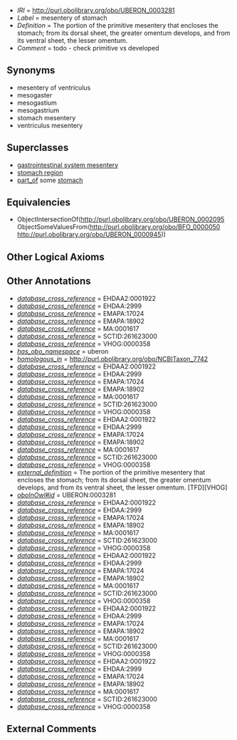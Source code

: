  * *IRI* = http://purl.obolibrary.org/obo/UBERON_0003281
 * *Label* = mesentery of stomach
 * *Definition* = The portion of the primitive mesentery that encloses the stomach; from its dorsal sheet, the greater omentum develops, and from its ventral sheet, the lesser omentum.
 * *Comment* = todo - check primitive vs developed

## Synonyms

 * mesentery of ventriculus
 * mesogaster
 * mesogastium
 * mesogastrium
 * stomach mesentery
 * ventriculus mesentery

## Superclasses

 * [gastrointestinal system mesentery](../../UBERON/54/UBERON_0004854.md)
 * [stomach region](../../UBERON/34/UBERON_0009034.md)
 * [part_of](../../BFO/50/BFO_0000050.md) some [stomach](../../UBERON/45/UBERON_0000945.md)

## Equivalencies

 * ObjectIntersectionOf(<http://purl.obolibrary.org/obo/UBERON_0002095> ObjectSomeValuesFrom(<http://purl.obolibrary.org/obo/BFO_0000050> <http://purl.obolibrary.org/obo/UBERON_0000945>))

## Other Logical Axioms


## Other Annotations

 * *[database_cross_reference](../../ef/oboInOwl#hasDbXref.md)* = EHDAA2:0001922
 * *[database_cross_reference](../../ef/oboInOwl#hasDbXref.md)* = EHDAA:2999
 * *[database_cross_reference](../../ef/oboInOwl#hasDbXref.md)* = EMAPA:17024
 * *[database_cross_reference](../../ef/oboInOwl#hasDbXref.md)* = EMAPA:18902
 * *[database_cross_reference](../../ef/oboInOwl#hasDbXref.md)* = MA:0001617
 * *[database_cross_reference](../../ef/oboInOwl#hasDbXref.md)* = SCTID:261623000
 * *[database_cross_reference](../../ef/oboInOwl#hasDbXref.md)* = VHOG:0000358
 * *[has_obo_namespace](../../ce/oboInOwl#hasOBONamespace.md)* = uberon
 * *[homologous_in](../../core#homologous/in/core#homologous_in.md)* = http://purl.obolibrary.org/obo/NCBITaxon_7742
 * *[database_cross_reference](../../ef/oboInOwl#hasDbXref.md)* = EHDAA2:0001922
 * *[database_cross_reference](../../ef/oboInOwl#hasDbXref.md)* = EHDAA:2999
 * *[database_cross_reference](../../ef/oboInOwl#hasDbXref.md)* = EMAPA:17024
 * *[database_cross_reference](../../ef/oboInOwl#hasDbXref.md)* = EMAPA:18902
 * *[database_cross_reference](../../ef/oboInOwl#hasDbXref.md)* = MA:0001617
 * *[database_cross_reference](../../ef/oboInOwl#hasDbXref.md)* = SCTID:261623000
 * *[database_cross_reference](../../ef/oboInOwl#hasDbXref.md)* = VHOG:0000358
 * *[database_cross_reference](../../ef/oboInOwl#hasDbXref.md)* = EHDAA2:0001922
 * *[database_cross_reference](../../ef/oboInOwl#hasDbXref.md)* = EHDAA:2999
 * *[database_cross_reference](../../ef/oboInOwl#hasDbXref.md)* = EMAPA:17024
 * *[database_cross_reference](../../ef/oboInOwl#hasDbXref.md)* = EMAPA:18902
 * *[database_cross_reference](../../ef/oboInOwl#hasDbXref.md)* = MA:0001617
 * *[database_cross_reference](../../ef/oboInOwl#hasDbXref.md)* = SCTID:261623000
 * *[database_cross_reference](../../ef/oboInOwl#hasDbXref.md)* = VHOG:0000358
 * *[external_definition](../../UBPROP/01/UBPROP_0000001.md)* = The portion of the primitive mesentery that encloses the stomach; from its dorsal sheet, the greater omentum develops, and from its ventral sheet, the lesser omentum. [TFD][VHOG]
 * *[oboInOwl#id](../../id/oboInOwl#id.md)* = UBERON:0003281
 * *[database_cross_reference](../../ef/oboInOwl#hasDbXref.md)* = EHDAA2:0001922
 * *[database_cross_reference](../../ef/oboInOwl#hasDbXref.md)* = EHDAA:2999
 * *[database_cross_reference](../../ef/oboInOwl#hasDbXref.md)* = EMAPA:17024
 * *[database_cross_reference](../../ef/oboInOwl#hasDbXref.md)* = EMAPA:18902
 * *[database_cross_reference](../../ef/oboInOwl#hasDbXref.md)* = MA:0001617
 * *[database_cross_reference](../../ef/oboInOwl#hasDbXref.md)* = SCTID:261623000
 * *[database_cross_reference](../../ef/oboInOwl#hasDbXref.md)* = VHOG:0000358
 * *[database_cross_reference](../../ef/oboInOwl#hasDbXref.md)* = EHDAA2:0001922
 * *[database_cross_reference](../../ef/oboInOwl#hasDbXref.md)* = EHDAA:2999
 * *[database_cross_reference](../../ef/oboInOwl#hasDbXref.md)* = EMAPA:17024
 * *[database_cross_reference](../../ef/oboInOwl#hasDbXref.md)* = EMAPA:18902
 * *[database_cross_reference](../../ef/oboInOwl#hasDbXref.md)* = MA:0001617
 * *[database_cross_reference](../../ef/oboInOwl#hasDbXref.md)* = SCTID:261623000
 * *[database_cross_reference](../../ef/oboInOwl#hasDbXref.md)* = VHOG:0000358
 * *[database_cross_reference](../../ef/oboInOwl#hasDbXref.md)* = EHDAA2:0001922
 * *[database_cross_reference](../../ef/oboInOwl#hasDbXref.md)* = EHDAA:2999
 * *[database_cross_reference](../../ef/oboInOwl#hasDbXref.md)* = EMAPA:17024
 * *[database_cross_reference](../../ef/oboInOwl#hasDbXref.md)* = EMAPA:18902
 * *[database_cross_reference](../../ef/oboInOwl#hasDbXref.md)* = MA:0001617
 * *[database_cross_reference](../../ef/oboInOwl#hasDbXref.md)* = SCTID:261623000
 * *[database_cross_reference](../../ef/oboInOwl#hasDbXref.md)* = VHOG:0000358
 * *[database_cross_reference](../../ef/oboInOwl#hasDbXref.md)* = EHDAA2:0001922
 * *[database_cross_reference](../../ef/oboInOwl#hasDbXref.md)* = EHDAA:2999
 * *[database_cross_reference](../../ef/oboInOwl#hasDbXref.md)* = EMAPA:17024
 * *[database_cross_reference](../../ef/oboInOwl#hasDbXref.md)* = EMAPA:18902
 * *[database_cross_reference](../../ef/oboInOwl#hasDbXref.md)* = MA:0001617
 * *[database_cross_reference](../../ef/oboInOwl#hasDbXref.md)* = SCTID:261623000
 * *[database_cross_reference](../../ef/oboInOwl#hasDbXref.md)* = VHOG:0000358

## External Comments

